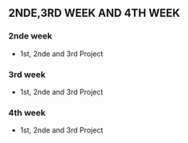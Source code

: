 ## **2NDE,3RD WEEK AND 4TH WEEK**
### 2nde week
- 1st, 2nde and 3rd Project
### 3rd week
- 1st, 2nde and 3rd Project
### 4th week
- 1st, 2nde and 3rd Project
